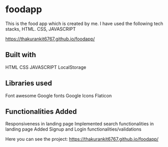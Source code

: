 # foodapp
This is the food app which is created by me. I have used the following tech stacks, HTML. CSS, JAVASCRIPT

https://thakurankit6767.github.io/foodapp/

## Built with
HTML
CSS
JAVASCRIPT
LocalStorage

## Libraries used
Font awesome
Google fonts
Google Icons
Flaticon

## Functionalities Added
Responsiveness in landing page
Implemented search functionalities in landing page
Added Signup and Login functionalities/validations

<!-- ![image](https://user-images.githubusercontent.com/95957405/158535400-27a6ca70-40bd-4a1e-a2a3-abb08cdfecd3.png)
 -->


Here you can see the project: https://thakurankit6767.github.io/foodapp/
